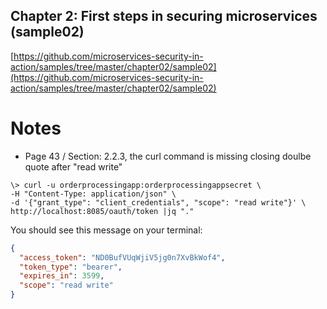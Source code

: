 ## Chapter 2: First steps in securing microservices (sample02)

[https://github.com/microservices-security-in-action/samples/tree/master/chapter02/sample02](https://github.com/microservices-security-in-action/samples/tree/master/chapter02/sample02)

# Notes

* Page 43 / Section: 2.2.3, the curl command is missing closing doulbe quote after "read write"
```
\> curl -u orderprocessingapp:orderprocessingappsecret \
-H "Content-Type: application/json" \
-d '{"grant_type": "client_credentials", "scope": "read write"}' \
http://localhost:8085/oauth/token |jq "."
```

You should see this message on your terminal:
```json
{
  "access_token": "ND0BufVUqWjiV5jg0n7XvBkWof4",
  "token_type": "bearer",
  "expires_in": 3599,
  "scope": "read write"
}
```